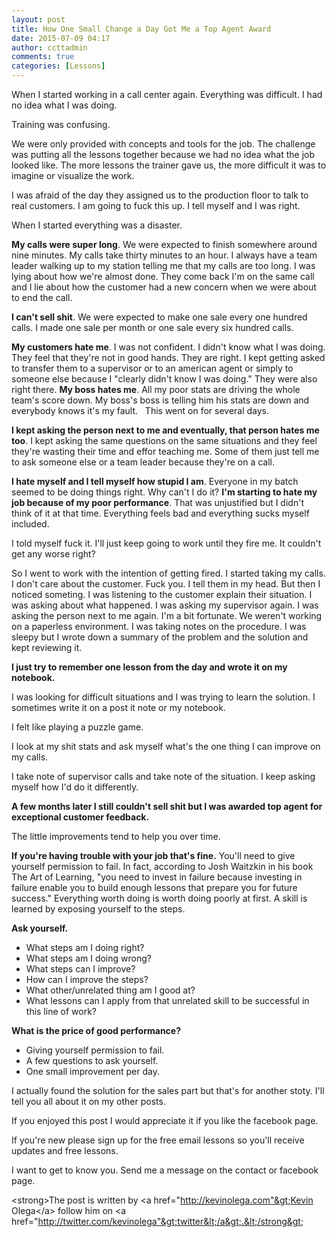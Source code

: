 ```yaml
---
layout: post
title: How One Small Change a Day Got Me a Top Agent Award
date: 2015-07-09 04:17
author: ccttadmin
comments: true
categories: [Lessons]
---
```

When I started working in a call center again.&nbsp;Everything was difficult.
I had no idea what I was doing.&nbsp;

Training was confusing.&nbsp;

We were only provided with concepts and tools for the job. The challenge was putting all the lessons together because we had no idea what the job looked like. The more lessons the trainer gave us, the more difficult it was to imagine or visualize the work.

I was afraid of the day they assigned us to the production floor to talk to real customers. I am going to fuck this up. I tell myself and I was right.

When I started everything was a disaster.&nbsp;

<b>My calls were super long</b>. We were expected to finish somewhere around nine minutes. My calls take thirty minutes to an hour. I always have a team leader walking up to my station telling me that my calls are too long. I was lying about how we're almost done. They come back I'm on the same call and I lie about how the customer had a new concern when we were about to end the call.

<b>I can't sell shit</b>. We were expected to make one sale every one hundred calls. I made one sale per month or one sale every six hundred calls.

<b>My customers hate me</b>. I was not confident. I didn't know what I was doing. They feel that they're not in good hands. They are right. I kept getting asked to transfer them to a supervisor or to an american agent or simply to someone else because I "clearly didn't know I was doing." They were also right there.
<b>My boss hates me</b>. All my poor stats are driving the whole team's score down. My boss's boss is telling him his stats are down and everybody knows it's my fault. &nbsp;
This went on for several days.

<b>I kept asking the person next to me and eventually, that person hates me too</b>. I kept asking the same questions on the same situations and they feel they're wasting their time and effor teaching me. Some of them just tell me to ask someone else or a team leader because they're on a call.

<b>I hate myself and I tell myself how stupid I am</b>. Everyone in my batch seemed to be doing things right. Why can't I do it?
<b>I'm starting to hate my job because of my poor performance</b>. That was unjustified but I didn't think of it at that time. Everything feels bad and everything sucks myself included.&nbsp;

I told myself fuck it. I'll just keep going to work until they fire me. It couldn't get any worse right?

So I went to work with the intention of getting fired. I started taking my calls. I don't care about the customer. Fuck you. I tell them in my head. But then I noticed someting. I was listening to the customer explain their situation. I was asking about what happened. I was asking my supervisor again. I was asking the person next to me again. I'm a bit fortunate. We weren't working on a paperless environment. I was taking notes on the procedure. I was sleepy but I wrote down a summary of the problem and the solution and kept reviewing it.

<b>I just try to remember one lesson from the day and wrote it on my notebook.</b>

I was looking for difficult situations and I was trying to learn the solution. I sometimes write it on a post it note or my notebook.

I felt like playing a puzzle game.

I look at my shit stats and ask myself what's the one thing I can improve on my calls.

I take note of supervisor calls and take note of the situation. I keep asking myself how I'd do it differently.

<b>A few months later I still couldn't sell shit but I was awarded top agent for exceptional customer feedback.</b>

The little improvements tend to help you over time.&nbsp;

<b>If you're having trouble with your job that's fine.</b> You'll need to give yourself permission to fail. In fact, according to Josh Waitzkin in his book The Art of Learning, "you need to invest in failure because investing in failure enable you to build enough lessons that prepare you for future success." Everything worth doing is worth doing poorly at first. A skill is learned by exposing yourself to the steps.&nbsp;

<b>Ask yourself.</b>

<ul>
 <li>What steps am I doing right?</li>
 <li>What steps am I doing wrong?</li>
 <li>What steps can I improve?</li>
 <li>How can I improve the steps?</li>
 <li>What other/unrelated thing am I good at?&nbsp;</li>
 <li>What lessons can I apply from that unrelated skill to be successful in this line of work?</li>
</ul>

<b>What is the price of good performance?</b>

<ul>
 <li>Giving yourself permission to fail.</li>
 <li>A few questions to ask yourself.</li>
 <li>One small improvement per day.&nbsp;</li>
</ul>

I actually found the solution for the sales part but that's for another stoty. I'll tell you all about it on my other posts.

If you enjoyed this post I would appreciate it if you like the facebook page.

If you're new please sign up for the free email lessons so you'll receive updates and free lessons.

I want to get to know you. Send me a message on the contact or facebook page.&nbsp;

&lt;strong&gt;The post is written by &lt;a href="http://kevinolega.com"&gt;Kevin Olega&lt;/a&gt; follow him on &lt;a href="http://twitter.com/kevinolega"&gt;twitter&lt;/a&gt;.&lt;/strong&gt;&nbsp;
<b>
</b>

